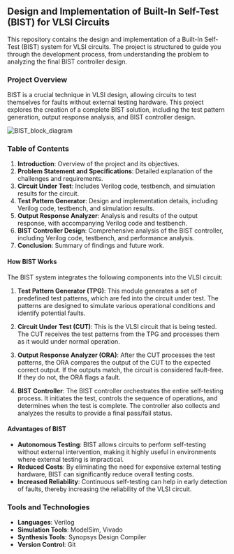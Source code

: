 ## Design and Implementation of Built-In Self-Test (BIST) for VLSI Circuits

This repository contains the design and implementation of a Built-In Self-Test (BIST) system for VLSI circuits. The project is structured to guide you through the development process, from understanding the problem to analyzing the final BIST controller design.

### Project Overview

BIST is a crucial technique in VLSI design, allowing circuits to test themselves for faults without external testing hardware. This project explores the creation of a complete BIST solution, including the test pattern generation, output response analysis, and BIST controller design.

![BIST_block_diagram](https://github.com/user-attachments/assets/d995c893-3bee-4a3a-b156-056ac86d2d3d)

### Table of Contents

1. **Introduction**: Overview of the project and its objectives.
2. **Problem Statement and Specifications**: Detailed explanation of the challenges and requirements.
3. **Circuit Under Test**: Includes Verilog code, testbench, and simulation results for the circuit.
4. **Test Pattern Generator**: Design and implementation details, including Verilog code, testbench, and simulation results.
5. **Output Response Analyzer**: Analysis and results of the output response, with accompanying Verilog code and testbench.
6. **BIST Controller Design**: Comprehensive analysis of the BIST controller, including Verilog code, testbench, and performance analysis.
7. **Conclusion**: Summary of findings and future work.

#### How BIST Works

The BIST system integrates the following components into the VLSI circuit:

1. **Test Pattern Generator (TPG)**: This module generates a set of predefined test patterns, which are fed into the circuit under test. The patterns are designed to simulate various operational conditions and identify potential faults.

2. **Circuit Under Test (CUT)**: This is the VLSI circuit that is being tested. The CUT receives the test patterns from the TPG and processes them as it would under normal operation.

3. **Output Response Analyzer (ORA)**: After the CUT processes the test patterns, the ORA compares the output of the CUT to the expected correct output. If the outputs match, the circuit is considered fault-free. If they do not, the ORA flags a fault.

4. **BIST Controller**: The BIST controller orchestrates the entire self-testing process. It initiates the test, controls the sequence of operations, and determines when the test is complete. The controller also collects and analyzes the results to provide a final pass/fail status.

#### Advantages of BIST

- **Autonomous Testing**: BIST allows circuits to perform self-testing without external intervention, making it highly useful in environments where external testing is impractical.
- **Reduced Costs**: By eliminating the need for expensive external testing hardware, BIST can significantly reduce overall testing costs.
- **Increased Reliability**: Continuous self-testing can help in early detection of faults, thereby increasing the reliability of the VLSI circuit.

### Tools and Technologies

- **Languages**: Verilog
- **Simulation Tools**: ModelSim, Vivado
- **Synthesis Tools**: Synopsys Design Compiler
- **Version Control**: Git


